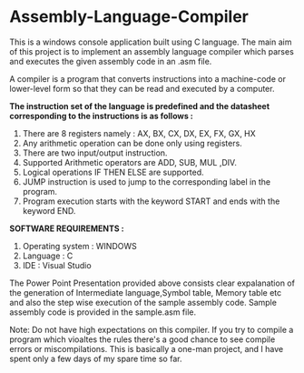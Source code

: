 # Assembly-Language-Compiler

This is a windows console application built using C language. The main aim of this project is to implement an assembly language compiler which parses and executes the given assembly code in an .asm file.

A compiler is a program that converts instructions into a machine-code or lower-level form so that they can be read and executed by a computer. 

**The instruction set of the language is predefined and the datasheet corresponding to the instructions is as follows :**

1. There are 8 registers namely : AX, BX, CX, DX, EX, FX, GX, HX 
2. Any arithmetic operation can be done only using registers.
3. There are two input/output instruction.
4. Supported Arithmetic operators are ADD, SUB, MUL ,DIV.
5. Logical operations IF THEN ELSE are supported.
6. JUMP instruction is used to jump to the corresponding label in the program.
7. Program execution starts with the keyword START and ends with the keyword END.

**SOFTWARE REQUIREMENTS :**
1. Operating system : WINDOWS
2. Language         :  C
3. IDE              : Visual Studio 


The Power Point Presentation provided above consists clear expalanation of the generation of  Intermediate language,Symbol table, Memory table etc and also the step wise execution of the sample assembly code. Sample assembly code is provided in the sample.asm file.

Note: Do not have high expectations on this compiler. If you try to compile a program which vioaltes the rules there's a good chance to see compile errors or miscompilations. This is basically a one-man project, and I have spent only a few days of my spare time so far.